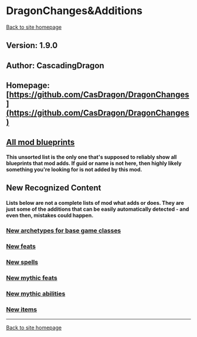 # DragonChanges&Additions

[Back to site homepage](../README.md)

## Version: 1.9.0

## Author: CascadingDragon

## Homepage: [https://github.com/CasDragon/DragonChanges](https://github.com/CasDragon/DragonChanges)

## [All mod blueprints](./AllBlueprints.md)

#### This unsorted list is the only one that's supposed to reliably show all blueprints that mod adds. If guid or name is not here, then highly likely something you're looking for is not added by this mod.

## New Recognized Content

#### **Lists below are not a complete lists of mod what adds or does**. They are just some of the additions that can be easily automatically detected - and even then, mistakes could happen.

### [New archetypes for base game classes](./Archetypes.md)

### [New feats](./Feats.md)

### [New spells](./Spells.md)

### [New mythic feats](./MythicFeats.md)

### [New mythic abilities](./MythicAbilities.md)

### [New items](./Items.md)


___
[Back to site homepage](../README.md)

